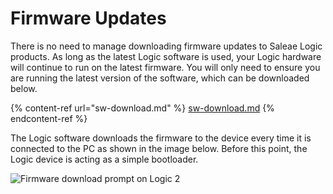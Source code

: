 # Firmware Updates

There is no need to manage downloading firmware updates to Saleae Logic products. As long as the latest Logic software is used, your Logic hardware will continue to run on the latest firmware. You will only need to ensure you are running the latest version of the software, which can be downloaded below.

{% content-ref url="sw-download.md" %}
[sw-download.md](sw-download.md)
{% endcontent-ref %}

The Logic software downloads the firmware to the device every time it is connected to the PC as shown in the image below. Before this point, the Logic device is acting as a simple bootloader.

![Firmware download prompt on Logic 2](<../../.gitbook/assets/Screen Shot 2020-09-03 at 7.17.08 PM.png>)
